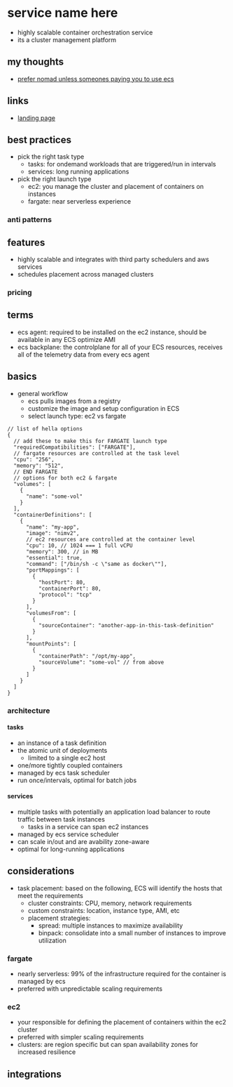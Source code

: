 # service name here

- highly scalable container orchestration service
- its a cluster management platform

## my thoughts

- [prefer nomad unless someones paying you to use ecs](https://developer.hashicorp.com/nomad/intro/vs/ecs)

## links

- [landing page](https://aws.amazon.com/ecs/?did=ap_card&trk=ap_card)

## best practices

- pick the right task type
  - tasks: for ondemand workloads that are triggered/run in intervals
  - services: long running applications
- pick the right launch type
  - ec2: you manage the cluster and placement of containers on instances
  - fargate: near serverless experience

### anti patterns

## features

- highly scalable and integrates with third party schedulers and aws services
- schedules placement across managed clusters

### pricing

## terms

- ecs agent: required to be installed on the ec2 instance, should be available in any ECS optimize AMI
- ecs backplane: the controlplane for all of your ECS resources, receives all of the telemetry data from every ecs agent

## basics

- general workflow
  - ecs pulls images from a registry
  - customize the image and setup configuration in ECS
  - select launch type: ec2 vs fargate

```jsonc
// list of hella options
{
  // add these to make this for FARGATE launch type
  "requiredCompatibilities": ["FARGATE"],
  // fargate resources are controlled at the task level
  "cpu": "256",
  "memory": "512",
  // END FARGATE
  // options for both ec2 & fargate
  "volumes": [
    {
      "name": "some-vol"
    }
  ],
  "containerDefinitions": [
    {
      "name": "my-app",
      "image": "nimv2",
      // ec2 resources are controlled at the container level
      "cpu": 10, // 1024 === 1 full vCPU
      "memory": 300, // in MB
      "essential": true,
      "command": ["/bin/sh -c \"same as docker\""],
      "portMappings": [
        {
          "hostPort": 80,
          "containerPort": 80,
          "protocol": "tcp"
        }
      ],
      "volumesFrom": [
        {
          "sourceContainer": "another-app-in-this-task-definition"
        }
      ],
      "mountPoints": [
        {
          "containerPath": "/opt/my-app",
          "sourceVolume": "some-vol" // from above
        }
      ]
    }
  ]
}
```

### architecture

#### tasks

- an instance of a task definition
- the atomic unit of deployments
  - limited to a single ec2 host
- one/more tightly coupled containers
- managed by ecs task scheduler
- run once/intervals, optimal for batch jobs

#### services

- multiple tasks with potentially an application load balancer to route traffic between task instances
  - tasks in a service can span ec2 instances
- managed by ecs service scheduler
- can scale in/out and are avability zone-aware
- optimal for long-running applications

## considerations

- task placement: based on the following, ECS will identify the hosts that meet the requirements
  - cluster constraints: CPU, memory, network requirements
  - custom constraints: location, instance type, AMI, etc
  - placement strategies:
    - spread: multiple instances to maximize availability
    - binpack: consolidate into a small number of instances to improve utilization

### fargate

- nearly serverless: 99% of the infrastructure required for the container is managed by ecs
- preferred with unpredictable scaling requirements

### ec2

- your responsible for defining the placement of containers within the ec2 cluster
- preferred with simpler scaling requirements
- clusters: are region specific but can span availability zones for increased resilience

## integrations

